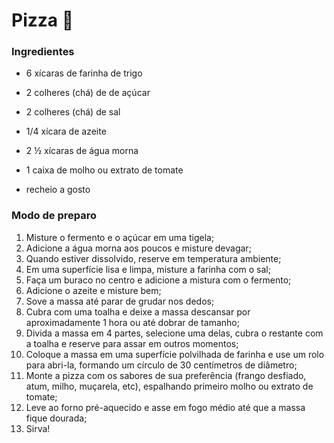 # Pizza :pizza:

### Ingredientes

- 6 xícaras de farinha de trigo
- 2 colheres (chá) de de açúcar
- 2 colheres (chá) de sal
- 1/4 xícara de azeite
- 2 ½ xícaras de água morna

- 1 caixa de molho ou extrato de tomate
- recheio a gosto

### Modo de preparo 

1. Misture o fermento e o açúcar em uma tigela;
2. Adicione a água morna aos poucos e misture devagar;
3. Quando estiver dissolvido, reserve em temperatura ambiente;
4. Em uma superfície lisa e limpa, misture a farinha com o sal;
5. Faça um buraco no centro e adicione a mistura com o fermento;
6. Adicione o azeite e misture bem;
7. Sove a massa até parar de grudar nos dedos;
8. Cubra com uma toalha e deixe a massa descansar por aproximadamente 1 hora ou até dobrar de tamanho;
9. Divida a massa em 4 partes, selecione uma delas, cubra o restante com a toalha e reserve para assar em outros momentos;
10. Coloque a massa em uma superfície polvilhada de farinha e use um rolo para abri-la, formando um círculo de 30 centímetros de diâmetro;
11. Monte a pizza com os sabores de sua preferência (frango desfiado, atum, milho, muçarela, etc), espalhando primeiro molho ou extrato de tomate;
12. Leve ao forno pré-aquecido e asse em fogo médio até que a massa fique dourada;
13. Sirva!